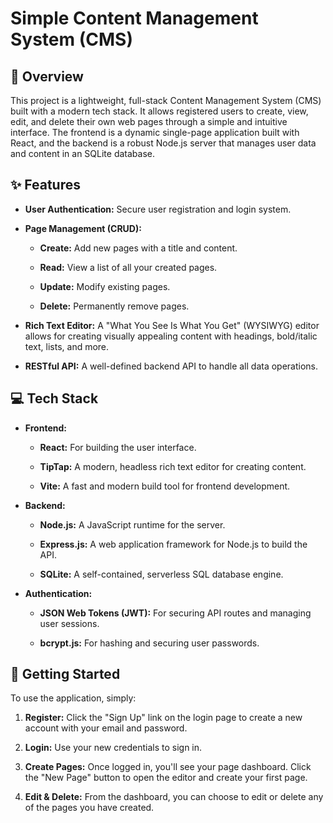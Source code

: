 # Simple Content Management System (CMS)

## 📖 Overview

This project is a lightweight, full-stack Content Management System (CMS) built with a modern tech stack. It allows registered users to create, view, edit, and delete their own web pages through a simple and intuitive interface. The frontend is a dynamic single-page application built with React, and the backend is a robust Node.js server that manages user data and content in an SQLite database.

## ✨ Features

* **User Authentication:** Secure user registration and login system.

* **Page Management (CRUD):**

  * **Create:** Add new pages with a title and content.

  * **Read:** View a list of all your created pages.

  * **Update:** Modify existing pages.

  * **Delete:** Permanently remove pages.

* **Rich Text Editor:** A "What You See Is What You Get" (WYSIWYG) editor allows for creating visually appealing content with headings, bold/italic text, lists, and more.

* **RESTful API:** A well-defined backend API to handle all data operations.

## 💻 Tech Stack

* **Frontend:**

  * **React:** For building the user interface.

  * **TipTap:** A modern, headless rich text editor for creating content.

  * **Vite:** A fast and modern build tool for frontend development.

* **Backend:**

  * **Node.js:** A JavaScript runtime for the server.

  * **Express.js:** A web application framework for Node.js to build the API.

  * **SQLite:** A self-contained, serverless SQL database engine.

* **Authentication:**

  * **JSON Web Tokens (JWT):** For securing API routes and managing user sessions.

  * **bcrypt.js:** For hashing and securing user passwords.

## 🚀 Getting Started

To use the application, simply:

1. **Register:** Click the "Sign Up" link on the login page to create a new account with your email and password.

2. **Login:** Use your new credentials to sign in.

3. **Create Pages:** Once logged in, you'll see your page dashboard. Click the "New Page" button to open the editor and create your first page.

4. **Edit & Delete:** From the dashboard, you can choose to edit or delete any of the pages you have created.
```